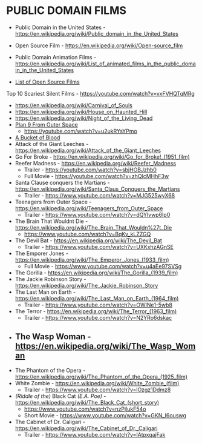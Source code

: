 # PUBLIC DOMAIN FILMS

- Public Domain in the United States - https://en.wikipedia.org/wiki/Public_domain_in_the_United_States
- Open Source Film - https://en.wikipedia.org/wiki/Open-source_film
- Public Domain Animation Films - https://en.wikipedia.org/wiki/List_of_animated_films_in_the_public_domain_in_the_United_States

- [List of Open Source Films](https://en.wikipedia.org/wiki/List_of_open-source_films)


Top 10 Scariest Silent Films - https://youtube.com/watch?v=vxFVHQTqMRg

- https://en.wikipedia.org/wiki/Carnival_of_Souls
- https://en.wikipedia.org/wiki/House_on_Haunted_Hill
- https://en.wikipedia.org/wiki/Night_of_the_Living_Dead
- [Plan 9 From Outer Space](https://en.wikipedia.org/wiki/Plan_9_from_Outer_Space)
  - https://youtube.com/watch?v=u2ukRYsYPmo
- [A Bucket of Blood](https://en.wikipedia.org/wiki/A_Bucket_of_Blood)
- Attack of the Giant Leeches - https://en.wikipedia.org/wiki/Attack_of_the_Giant_Leeches
- Go For Broke - https://en.wikipedia.org/wiki/Go_for_Broke!_(1951_film)
- Reefer Madness - https://en.wikipedia.org/wiki/Reefer_Madness
  - Trailer - https://youtube.com/watch?v=sbjHOBJzhb0
  - Full Movie - https://youtube.com/watch?v=zhQlcMHhF3w
- Santa Clause conquers the Martians - https://en.wikipedia.org/wiki/Santa_Claus_Conquers_the_Martians
  - Trailer - https://www.youtube.com/watch?v=MJG525wyX68
- Teenagers from Outer Space - https://en.wikipedia.org/wiki/Teenagers_from_Outer_Space
  - Trailer  - https://www.youtube.com/watch?v=dQYlvwp6Ip0
- The Brain That Wouldnt Die - https://en.wikipedia.org/wiki/The_Brain_That_Wouldn%27t_Die
  - https://www.youtube.com/watch?v=BqKv_kLZZGQ
- The Devil Bat - https://en.wikipedia.org/wiki/The_Devil_Bat
  - Trailer - https://www.youtube.com/watch?v=UXKxhzAGnSE
- The Emporer Jones - https://en.wikipedia.org/wiki/The_Emperor_Jones_(1933_film)
  - Full Movie - https://www.youtube.com/watch?v=u4aEe97SVSg
- The Gorilla - https://en.wikipedia.org/wiki/The_Gorilla_(1939_film)
- The Jackie Robinson Story - https://en.wikipedia.org/wiki/The_Jackie_Robinson_Story
- The Last Man on Earth - https://en.wikipedia.org/wiki/The_Last_Man_on_Earth_(1964_film)
  - Trailer - https://www.youtube.com/watch?v=OWlNe1-5wb8
- The Terror - https://en.wikipedia.org/wiki/The_Terror_(1963_film)
  - Trailer - https://www.youtube.com/watch?v=N2YRo6dskac
- The Wasp Woman - https://en.wikipedia.org/wiki/The_Wasp_Woman
  - 
- The Phantom of the Opera - https://en.wikipedia.org/wiki/The_Phantom_of_the_Opera_(1925_film)
- White Zombie - https://en.wikipedia.org/wiki/White_Zombie_(film)
  - Trailer - https://www.youtube.com/watch?v=lOzgz1Ddmz8
- _(Riddle of the)_ Black Cat _(E.A. Poe)_ - https://en.wikipedia.org/wiki/The_Black_Cat_(short_story)
  - https://www.youtube.com/watch?v=nzPjlukF54o
  - Short Movie - https://www.youtube.com/watch?v=GKN_I6ouswg
- The Cabinet of Dr. Caligari - https://en.wikipedia.org/wiki/The_Cabinet_of_Dr._Caligari
  - Trailer - https://www.youtube.com/watch?v=IAtpxqajFak
